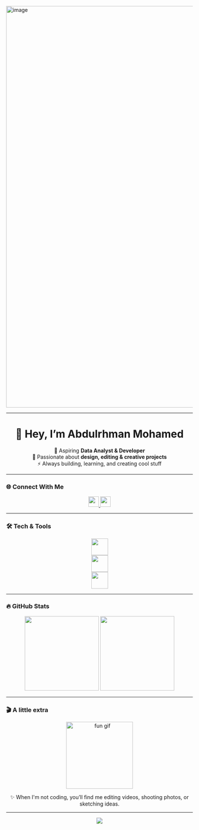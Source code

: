 <img width="1920" height="1080" alt="image" src="https://github.com/user-attachments/assets/753b2aec-0246-40f9-ae64-e9183a16436c" /><!-- Profile README -->



---

<h1 align="center">👋 Hey, I’m Abdulrhman Mohamed</h1>

<p align="center">
🚀 Aspiring <strong>Data Analyst & Developer</strong> <br>
🎨 Passionate about <strong>design, editing & creative projects</strong> <br>
⚡ Always building, learning, and creating cool stuff
</p>

---

### 🌐 Connect With Me
<div align="center">
  <a href="https://www.linkedin.com/in/ayeager13/" target="_blank">
    <img src="https://img.shields.io/badge/-LinkedIn-0077B5?logo=linkedin&logoColor=white&style=for-the-badge" height="28" />
  </a>
  <a href="https://www.instagram.com/_abdulrhmanmohamed/" target="_blank">
    <img src="https://img.shields.io/badge/-Instagram-E4405F?logo=instagram&logoColor=white&style=for-the-badge" height="28" />
  </a>
</div>

---

### 🛠 Tech & Tools
<div align="center">
  
  <!-- Languages -->
  <img src="https://skillicons.dev/icons?i=python,java,cpp,js,php,html,css" height="45" />
  
  <br/>
  
  <!-- Databases & Platforms -->
  <img src="https://skillicons.dev/icons?i=mysql,oracle" height="45" />
  
  <br/>
  
  <!-- Tools & Others -->
  <img src="https://skillicons.dev/icons?i=vscode,figma,xd,github,discord,bootstrap,qt,android" height="45" />
  
</div>

---

### 🔥 GitHub Stats
<div align="center">
  <img src="https://github-readme-stats.vercel.app/api/top-langs?username=AYeagerr&layout=compact&langs_count=6&theme=tokyonight" height="200" />
  <img src="https://streak-stats.demolab.com?user=AYeagerr&theme=tokyonight&hide_border=false" height="200" />
</div>

---

### 🎬 A little extra
<div align="center">
  <img src="https://i.pinimg.com/originals/90/70/32/9070324cdfc07c68d60eed0c39e77573.gif" height="180" alt="fun gif"/>
  <p>✨ When I'm not coding, you’ll find me editing videos, shooting photos, or sketching ideas.</p>
</div>

---

<div align="center">
  <img src="https://visitor-badge.laobi.icu/badge?page_id=AYeagerr.AYeagerr&left_color=crimson&right_color=black" />
</div>
